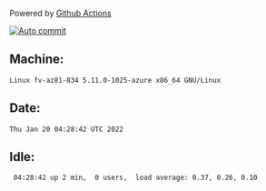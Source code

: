 Powered by [Github Actions](https://github.com/features/actions)

[![Auto commit](https://github.com/gyfary/workstation/workflows/Auto%20commit/badge.svg)](https://github.com/gyfary/workstation/actions?query=workflow%3A%22Auto+commit%22)

## Machine:
```
Linux fv-az81-834 5.11.0-1025-azure x86_64 GNU/Linux
```
## Date:
```
Thu Jan 20 04:28:42 UTC 2022
```
## Idle:
```
 04:28:42 up 2 min,  0 users,  load average: 0.37, 0.26, 0.10
```
